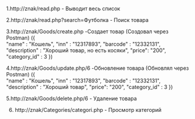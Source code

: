 1.http://znak/read.php - Выводит весь список


2.http://znak/read.php?search=Футболка - Поиск товара


3.http://znak/Goods/create.php -Создает товар (Создовал через Postman)
({  
     "name" : "Кошель",
     "inn" : "12317893",
     "barcode" : "12332131",
    "description" : "Хороший товар, но есть косяки",
    "price": "200",
    "category_id" : 3
}) 


4.http://znak/Goods/update.php/6 -Обновление товара (Обновлял через Postman)
({  
     "name" : "Кошель",
     "inn" : "12317893",
     "barcode" : "12332131",
    "description" : "Хороший товар",
    "price": "200",
    "category_id" : 3
})


5.http://znak/Goods/delete.php/6 - Удаление товара

6. http://znak/Categories/categori.php - Просмотр категорий 

